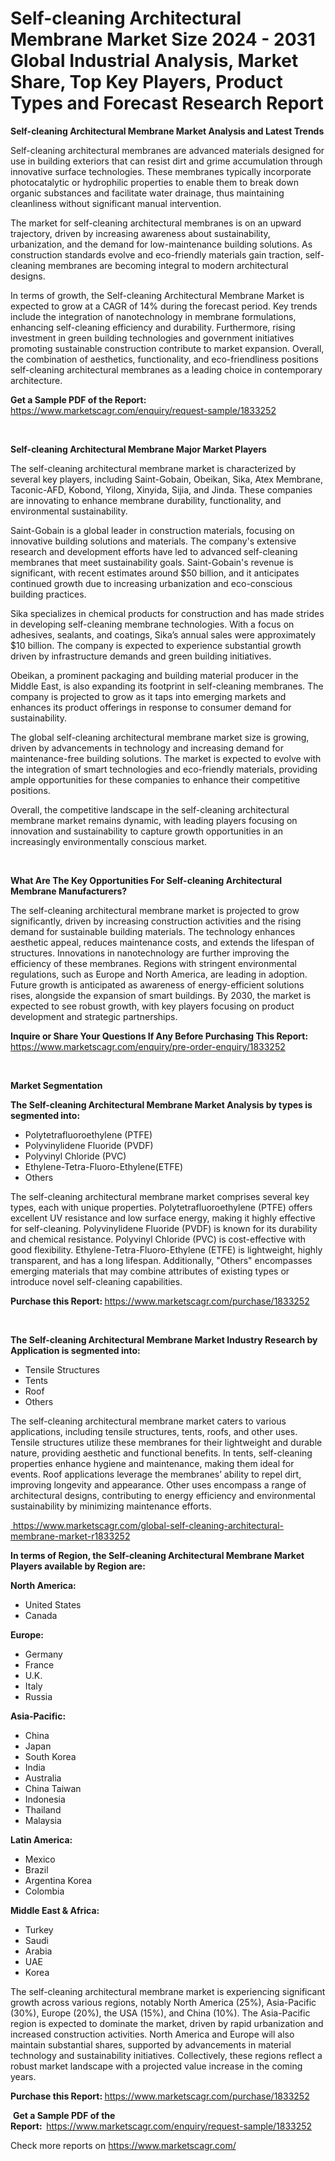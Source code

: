 <p><h1>Self-cleaning Architectural Membrane Market Size 2024 - 2031 Global Industrial Analysis, Market Share, Top Key Players, Product Types and Forecast Research Report</h1></p><p><strong>Self-cleaning Architectural Membrane Market Analysis and Latest Trends</strong></p>
<p><p>Self-cleaning architectural membranes are advanced materials designed for use in building exteriors that can resist dirt and grime accumulation through innovative surface technologies. These membranes typically incorporate photocatalytic or hydrophilic properties to enable them to break down organic substances and facilitate water drainage, thus maintaining cleanliness without significant manual intervention. </p><p>The market for self-cleaning architectural membranes is on an upward trajectory, driven by increasing awareness about sustainability, urbanization, and the demand for low-maintenance building solutions. As construction standards evolve and eco-friendly materials gain traction, self-cleaning membranes are becoming integral to modern architectural designs.</p><p>In terms of growth, the Self-cleaning Architectural Membrane Market is expected to grow at a CAGR of 14% during the forecast period. Key trends include the integration of nanotechnology in membrane formulations, enhancing self-cleaning efficiency and durability. Furthermore, rising investment in green building technologies and government initiatives promoting sustainable construction contribute to market expansion. Overall, the combination of aesthetics, functionality, and eco-friendliness positions self-cleaning architectural membranes as a leading choice in contemporary architecture.</p></p>
<p><strong>Get a Sample PDF of the Report:&nbsp;</strong> <a href="https://www.marketscagr.com/enquiry/request-sample/1833252?utm_campaign=1868&utm_medium=2&utm_source=Github&utm_content=ia&utm_term=01012025&utm_id=self-cleaning-architectural-membrane">https://www.marketscagr.com/enquiry/request-sample/1833252</a></p>
<p>&nbsp;</p>
<p><strong>Self-cleaning Architectural Membrane Major Market Players</strong></p>
<p><p>The self-cleaning architectural membrane market is characterized by several key players, including Saint-Gobain, Obeikan, Sika, Atex Membrane, Taconic-AFD, Kobond, Yilong, Xinyida, Sijia, and Jinda. These companies are innovating to enhance membrane durability, functionality, and environmental sustainability.</p><p>Saint-Gobain is a global leader in construction materials, focusing on innovative building solutions and materials. The company's extensive research and development efforts have led to advanced self-cleaning membranes that meet sustainability goals. Saint-Gobain's revenue is significant, with recent estimates around $50 billion, and it anticipates continued growth due to increasing urbanization and eco-conscious building practices.</p><p>Sika specializes in chemical products for construction and has made strides in developing self-cleaning membrane technologies. With a focus on adhesives, sealants, and coatings, Sika’s annual sales were approximately $10 billion. The company is expected to experience substantial growth driven by infrastructure demands and green building initiatives.</p><p>Obeikan, a prominent packaging and building material producer in the Middle East, is also expanding its footprint in self-cleaning membranes. The company is projected to grow as it taps into emerging markets and enhances its product offerings in response to consumer demand for sustainability.</p><p>The global self-cleaning architectural membrane market size is growing, driven by advancements in technology and increasing demand for maintenance-free building solutions. The market is expected to evolve with the integration of smart technologies and eco-friendly materials, providing ample opportunities for these companies to enhance their competitive positions.</p><p>Overall, the competitive landscape in the self-cleaning architectural membrane market remains dynamic, with leading players focusing on innovation and sustainability to capture growth opportunities in an increasingly environmentally conscious market.</p></p>
<p>&nbsp;</p>
<p><strong>What Are The Key Opportunities For Self-cleaning Architectural Membrane Manufacturers?</strong></p>
<p><p>The self-cleaning architectural membrane market is projected to grow significantly, driven by increasing construction activities and the rising demand for sustainable building materials. The technology enhances aesthetic appeal, reduces maintenance costs, and extends the lifespan of structures. Innovations in nanotechnology are further improving the efficiency of these membranes. Regions with stringent environmental regulations, such as Europe and North America, are leading in adoption. Future growth is anticipated as awareness of energy-efficient solutions rises, alongside the expansion of smart buildings. By 2030, the market is expected to see robust growth, with key players focusing on product development and strategic partnerships.</p></p>
<p><strong>Inquire or Share Your Questions If Any Before Purchasing This Report:</strong> <a href="https://www.marketscagr.com/enquiry/pre-order-enquiry/1833252?utm_campaign=1868&utm_medium=2&utm_source=Github&utm_content=ia&utm_term=01012025&utm_id=self-cleaning-architectural-membrane">https://www.marketscagr.com/enquiry/pre-order-enquiry/1833252</a></p>
<p>&nbsp;</p>
<p><strong>Market Segmentation</strong></p>
<p><strong>The Self-cleaning Architectural Membrane Market Analysis by types is segmented into:</strong></p>
<p><ul><li>Polytetrafluoroethylene (PTFE)</li><li>Polyvinylidene Fluoride (PVDF)</li><li>Polyvinyl Chloride (PVC)</li><li>Ethylene-Tetra-Fluoro-Ethylene(ETFE)</li><li>Others</li></ul></p>
<p><p>The self-cleaning architectural membrane market comprises several key types, each with unique properties. Polytetrafluoroethylene (PTFE) offers excellent UV resistance and low surface energy, making it highly effective for self-cleaning. Polyvinylidene Fluoride (PVDF) is known for its durability and chemical resistance. Polyvinyl Chloride (PVC) is cost-effective with good flexibility. Ethylene-Tetra-Fluoro-Ethylene (ETFE) is lightweight, highly transparent, and has a long lifespan. Additionally, "Others" encompasses emerging materials that may combine attributes of existing types or introduce novel self-cleaning capabilities.</p></p>
<p><strong>Purchase this Report:&nbsp;</strong><a href="https://www.marketscagr.com/purchase/1833252?utm_campaign=1868&utm_medium=2&utm_source=Github&utm_content=ia&utm_term=01012025&utm_id=self-cleaning-architectural-membrane">https://www.marketscagr.com/purchase/1833252</a></p>
<p>&nbsp;</p>
<p><strong>The Self-cleaning Architectural Membrane Market Industry Research by Application is segmented into:</strong></p>
<p><ul><li>Tensile Structures</li><li>Tents</li><li>Roof</li><li>Others</li></ul></p>
<p><p>The self-cleaning architectural membrane market caters to various applications, including tensile structures, tents, roofs, and other uses. Tensile structures utilize these membranes for their lightweight and durable nature, providing aesthetic and functional benefits. In tents, self-cleaning properties enhance hygiene and maintenance, making them ideal for events. Roof applications leverage the membranes’ ability to repel dirt, improving longevity and appearance. Other uses encompass a range of architectural designs, contributing to energy efficiency and environmental sustainability by minimizing maintenance efforts.</p></p>
<p><a href="https://www.marketscagr.com/global-self-cleaning-architectural-membrane-market-r1833252?utm_campaign=1868&utm_medium=2&utm_source=Github&utm_content=ia&utm_term=01012025&utm_id=self-cleaning-architectural-membrane">&nbsp;https://www.marketscagr.com/global-self-cleaning-architectural-membrane-market-r1833252</a></p>
<p><strong>In terms of Region, the Self-cleaning Architectural Membrane Market Players available by Region are:</strong></p>
<p>
    <p> <strong> North America: </strong>
        <ul>
            <li>United States</li>
            <li>Canada</li>
        </ul>
        </p> 
    <p> <strong> Europe: </strong>
        <ul>
            <li>Germany</li>
            <li>France</li>
            <li>U.K.</li>
            <li>Italy</li>
            <li>Russia</li>
        </ul>
        </p> 
    <p> <strong> Asia-Pacific: </strong>
        <ul>
            <li>China</li>
            <li>Japan</li>
            <li>South Korea</li>
            <li>India</li>
            <li>Australia</li>
            <li>China Taiwan</li>
            <li>Indonesia</li>
            <li>Thailand</li>
            <li>Malaysia</li>
        </ul>
        </p> 
    <p> <strong> Latin America: </strong>
        <ul>
            <li>Mexico</li>
            <li>Brazil</li>
            <li>Argentina Korea</li>
            <li>Colombia</li>
        </ul>
        </p> 
    <p> <strong> Middle East & Africa: </strong>
        <ul>
            <li>Turkey</li>
            <li>Saudi</li>
            <li>Arabia</li>
            <li>UAE</li>
            <li>Korea</li>
        </ul>
    </p>
    </p>
<p><p>The self-cleaning architectural membrane market is experiencing significant growth across various regions, notably North America (25%), Asia-Pacific (30%), Europe (20%), the USA (15%), and China (10%). The Asia-Pacific region is expected to dominate the market, driven by rapid urbanization and increased construction activities. North America and Europe will also maintain substantial shares, supported by advancements in material technology and sustainability initiatives. Collectively, these regions reflect a robust market landscape with a projected value increase in the coming years.</p></p>
<p><strong>Purchase this Report: </strong><a href="https://www.marketscagr.com/purchase/1833252?utm_campaign=1868&utm_medium=2&utm_source=Github&utm_content=ia&utm_term=01012025&utm_id=self-cleaning-architectural-membrane">https://www.marketscagr.com/purchase/1833252</a></p>
<p>&nbsp;<strong>Get a Sample PDF of the Report:&nbsp;&nbsp;</strong><a href="https://www.marketscagr.com/enquiry/request-sample/1833252?utm_campaign=1868&utm_medium=2&utm_source=Github&utm_content=ia&utm_term=01012025&utm_id=self-cleaning-architectural-membrane">https://www.marketscagr.com/enquiry/request-sample/1833252</a></p>
<p><strong></strong></p>
<p>Check more reports on <a href="https://www.marketscagr.com/?utm_campaign=1868&utm_medium=2&utm_source=Github&utm_content=ia&utm_term=01012025&utm_id=self-cleaning-architectural-membrane">https://www.marketscagr.com/</a></p>
